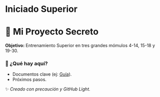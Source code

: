 # Iniciado Superior
# 🌟 Mi Proyecto Secreto  

**Objetivo:** Entrenamiento Superior en tres grandes mómulos 4-14, 15-18 y 19-30.  

### 📌 ¿Qué hay aquí?  
- Documentos clave (ej: [Guía](enlace-a-Google-Drive)).  
- Próximos pasos.  

✨ *Creado con precaución y GitHub Light.* 
